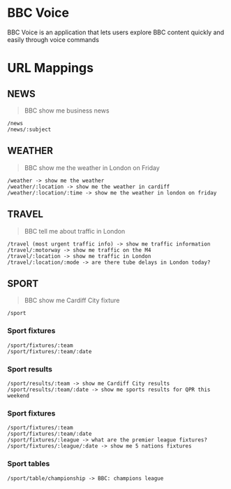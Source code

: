 BBC Voice
=========

BBC Voice is an application that lets users explore BBC content quickly and easily through voice commands

URL Mappings
================

## NEWS

> BBC show me business news

```
/news
/news/:subject
```

## WEATHER

> BBC show me the weather in London on Friday

```
/weather -> show me the weather
/weather/:location -> show me the weather in cardiff
/weather/:location/:time -> show me the weather in london on friday
```

## TRAVEL

> BBC tell me about traffic in London

```
/travel (most urgent traffic info) -> show me traffic information
/travel/:motorway -> show me traffic on the M4
/travel/:location -> show me traffic in London
/travel/:location/:mode -> are there tube delays in London today?
```

## SPORT

> BBC show me Cardiff City fixture

```
/sport
```

### Sport fixtures

```
/sport/fixtures/:team
/sport/fixtures/:team/:date
```

### Sport results

```
/sport/results/:team -> show me Cardiff City results
/sport/results/:team/:date -> show me sports results for QPR this weekend
```

### Sport fixtures

```
/sport/fixtures/:team
/sport/fixtures/:team/:date
/sport/fixtures/:league -> what are the premier league fixtures?
/sport/fixtures/:league/:date -> show me 5 nations fixtures
```

### Sport tables

```
/sport/table/championship -> BBC: champions league
```

